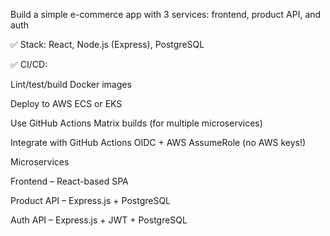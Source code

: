 Build a simple e-commerce app with 3 services: frontend, product API, and auth

✅ Stack: React, Node.js (Express), PostgreSQL

✅ CI/CD:

Lint/test/build Docker images

Deploy to AWS ECS or EKS

Use GitHub Actions Matrix builds (for multiple microservices)

Integrate with GitHub Actions OIDC + AWS AssumeRole (no AWS keys!)


Microservices

Frontend – React-based SPA

Product API – Express.js + PostgreSQL

Auth API – Express.js + JWT + PostgreSQL
